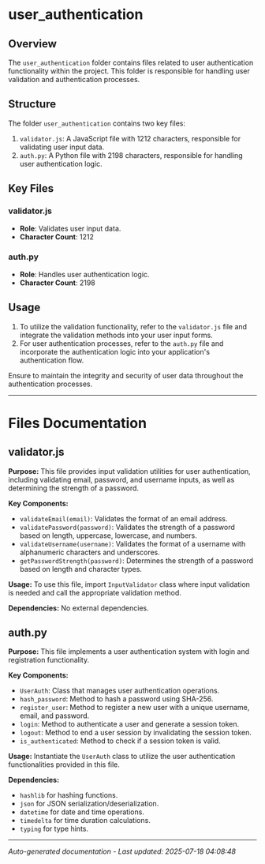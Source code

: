 # user_authentication

## Overview
The `user_authentication` folder contains files related to user authentication functionality within the project. This folder is responsible for handling user validation and authentication processes.

## Structure
The folder `user_authentication` contains two key files:
1. `validator.js`: A JavaScript file with 1212 characters, responsible for validating user input data.
2. `auth.py`: A Python file with 2198 characters, responsible for handling user authentication logic.

## Key Files
### validator.js
- **Role**: Validates user input data.
- **Character Count**: 1212

### auth.py
- **Role**: Handles user authentication logic.
- **Character Count**: 2198

## Usage
1. To utilize the validation functionality, refer to the `validator.js` file and integrate the validation methods into your user input forms.
2. For user authentication processes, refer to the `auth.py` file and incorporate the authentication logic into your application's authentication flow.

Ensure to maintain the integrity and security of user data throughout the authentication processes.

---

# Files Documentation

## validator.js

**Purpose:** This file provides input validation utilities for user authentication, including validating email, password, and username inputs, as well as determining the strength of a password.

**Key Components:**
- `validateEmail(email)`: Validates the format of an email address.
- `validatePassword(password)`: Validates the strength of a password based on length, uppercase, lowercase, and numbers.
- `validateUsername(username)`: Validates the format of a username with alphanumeric characters and underscores.
- `getPasswordStrength(password)`: Determines the strength of a password based on length and character types.

**Usage:** To use this file, import `InputValidator` class where input validation is needed and call the appropriate validation method.

**Dependencies:** No external dependencies.

## auth.py

**Purpose:** This file implements a user authentication system with login and registration functionality.

**Key Components:**
- `UserAuth`: Class that manages user authentication operations.
- `hash_password`: Method to hash a password using SHA-256.
- `register_user`: Method to register a new user with a unique username, email, and password.
- `login`: Method to authenticate a user and generate a session token.
- `logout`: Method to end a user session by invalidating the session token.
- `is_authenticated`: Method to check if a session token is valid.

**Usage:** Instantiate the `UserAuth` class to utilize the user authentication functionalities provided in this file.

**Dependencies:** 
- `hashlib` for hashing functions.
- `json` for JSON serialization/deserialization.
- `datetime` for date and time operations.
- `timedelta` for time duration calculations.
- `typing` for type hints.

---
*Auto-generated documentation - Last updated: 2025-07-18 04:08:48*
